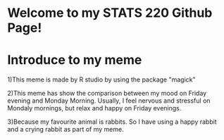 # Welcome to my STATS 220 Github Page!
# Introduce to my meme
1)This meme is made by R studio by using the package "magick"

2)This meme has show the comparison between my mood on Friday evening and Monday Morning.
  Usually, I feel nervous and stressful on Mondaly mornings, but relax and happy on Friday evenings.
  
3)Because my favourite animal is rabbits. So I have using a happy rabbit and a crying rabbit as part of my meme. 
